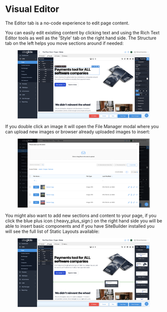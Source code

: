 # Visual Editor

The Editor tab is a no-code experience to edit page content.

You can easily edit existing content by clicking text and using the Rich Text Editor tools as well as the 'Style' tab on the right hand side. The Structure tab on the left helps you move sections around if needed:

<figure><img src="../../.gitbook/assets/Siteglide-CMS-Pages-Studio-RTE.png" alt=""><figcaption></figcaption></figure>

If you double click an image it will open the File Manager modal where you can upload new images or browser already uploaded images to insert:

<figure><img src="../../.gitbook/assets/Siteglide-CMS-Pages-Studio-File-Manager-Modal.png" alt=""><figcaption></figcaption></figure>

You might also want to add new sections and content to your page, if you click the blue plus icon (:heavy\_plus\_sign:) on the right hand side you will be able to insert basic components and if you have SiteBuilder installed you will see the full list of Static Layouts available:

<figure><img src="../../.gitbook/assets/Siteglide-CMS-Pages-Studio-Insert-Layout.png" alt=""><figcaption></figcaption></figure>
